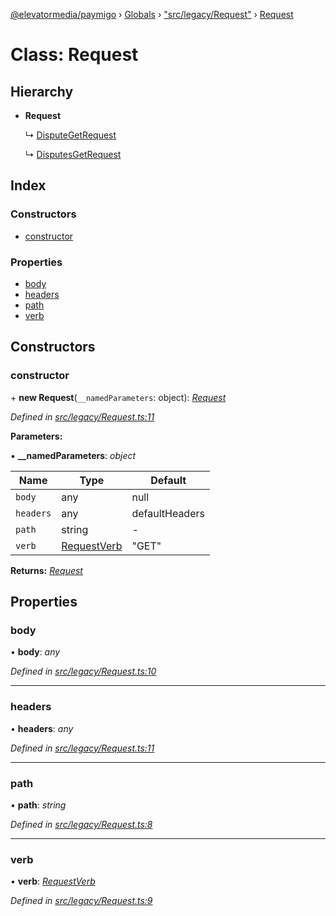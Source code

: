 [@elevatormedia/paymigo](../README.md) › [Globals](../globals.md) › ["src/legacy/Request"](../modules/_src_legacy_request_.md) › [Request](_src_legacy_request_.request.md)

# Class: Request

## Hierarchy

-   **Request**

    ↳ [DisputeGetRequest](_src_legacy_disputes_disputegetrequest_.disputegetrequest.md)

    ↳ [DisputesGetRequest](_src_legacy_disputes_disputesgetrequest_.disputesgetrequest.md)

## Index

### Constructors

-   [constructor](_src_legacy_request_.request.md#constructor)

### Properties

-   [body](_src_legacy_request_.request.md#body)
-   [headers](_src_legacy_request_.request.md#headers)
-   [path](_src_legacy_request_.request.md#path)
-   [verb](_src_legacy_request_.request.md#verb)

## Constructors

### constructor

\+ **new Request**(`__namedParameters`: object): _[Request](_src_legacy_request_.request.md)_

_Defined in [src/legacy/Request.ts:11](https://github.com/ELEVATORmedia/paymigo/blob/db26ee3/src/legacy/Request.ts#L11)_

**Parameters:**

▪ **\_\_namedParameters**: _object_

| Name      | Type                                                        | Default        |
| --------- | ----------------------------------------------------------- | -------------- |
| `body`    | any                                                         | null           |
| `headers` | any                                                         | defaultHeaders |
| `path`    | string                                                      | -              |
| `verb`    | [RequestVerb](../modules/_src_types_paypal_.md#requestverb) | "GET"          |

**Returns:** _[Request](_src_legacy_request_.request.md)_

## Properties

### body

• **body**: _any_

_Defined in [src/legacy/Request.ts:10](https://github.com/ELEVATORmedia/paymigo/blob/db26ee3/src/legacy/Request.ts#L10)_

---

### headers

• **headers**: _any_

_Defined in [src/legacy/Request.ts:11](https://github.com/ELEVATORmedia/paymigo/blob/db26ee3/src/legacy/Request.ts#L11)_

---

### path

• **path**: _string_

_Defined in [src/legacy/Request.ts:8](https://github.com/ELEVATORmedia/paymigo/blob/db26ee3/src/legacy/Request.ts#L8)_

---

### verb

• **verb**: _[RequestVerb](../modules/_src_types_paypal_.md#requestverb)_

_Defined in [src/legacy/Request.ts:9](https://github.com/ELEVATORmedia/paymigo/blob/db26ee3/src/legacy/Request.ts#L9)_

